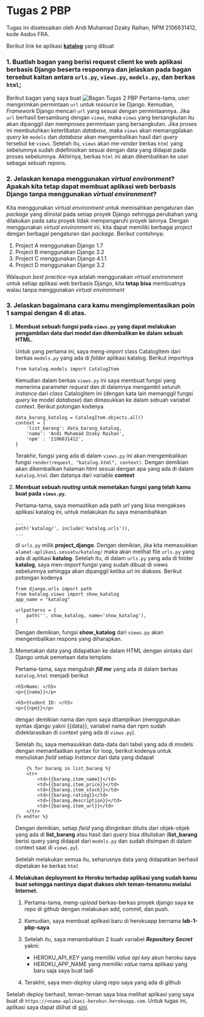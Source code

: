 # Tugas 2 PBP
Tugas ini diselesaikan oleh Andi Muhamad Dzaky Raihan, NPM 2106631412, kode Asdos FRA.

Berikut link ke aplikasi [**katalog**][Link Katalog] yang dibuat

### 1. Buatlah bagan yang berisi request client ke web aplikasi berbasis Django beserta responnya dan jelaskan pada bagan tersebut kaitan antara `urls.py`, `views.py`, `models.py`, dan berkas `html`;

Berikut bagan yang saya buat
![Bagan Tugas 2 PBP][Gambar Bagan]
Pertama-tama, _user_ mengirimkan permintaan `url` untuk _resource_ ke Django. Kemudian, _Framework_ Django mencari `url` yang sesuai dengan permintaannya. Jika `url` berhasil bersambung dengan `views`, maka `views` yang bersangkutan itu akan dipanggil dan memproses permintaan yang bersangkutan. Jika proses ini membutuhkan keterlibatan _database_, maka `views` akan memanggilakan _query_ ke `models` dan _database_ akan mengembalikan hasil dari _query_ tersebut ke `views`. Setelah itu, `views` akan me-_render_ berkas `html` yang sebelumnya sudah didefinisikan sesuai dengan data yang didapat pada proses sebelumnya. Akhirnya, berkas `html` ini akan dikembalikan ke _user_ sebagai sebuah repons.

### 2. Jelaskan kenapa menggunakan _virtual environment_? Apakah kita tetap dapat membuat aplikasi web berbasis Django tanpa menggunakan _virtual environment_?
Kita menggunakan _virtual environment_ untuk memisahkan pengaturan dan _package_ yang diinstal pada setiap proyek Django sehingga perubahan yang dilakukan pada satu proyek tidak mempengaruhi proyek lainnya. Dengan menggunakan _virtual environment_ ini, kita dapat memiliki berbagai _project_ dengan berbagai pengaturan dan _package_. Berikut contohnya:

1. Project A menggunakan Django 1.7
2. Project B menggunakan Django 3.2
3. Project C menggunakan Django 4.1.1
4. Project D menggunakan Django 3.2

Walaupun _best practice_-nya adalah menggunakan _virtual environment_ untuk setiap aplikasi web berbasis Django, kita **tetap bisa** membuatnya walau tanpa menggunakan _virtual environment_

### 3. Jelaskan bagaimana cara kamu mengimplementasikan poin 1 sampai dengan 4 di atas.

1. **Membuat sebuah fungsi pada `views.py` yang dapat melakukan pengambilan data dari model dan dikembalikan ke dalam sebuah HTML.**

    Untuk yang pertama ini, saya meng-_import_ class CatalogItem dari berkas `models.py` yang ada di _folder_ aplikasi katalog. Berikut importnya
    ```
    from katalog.models import CatalogItem
    ```

    Kemudian dalam berkas `views.py` ini saya membuat fungsi yang menerima parameter _request_ dan di dalamnya mengambil seluruh _instance_ dari _class_ CatalogItem ini (dengan kata lain memanggil fungsi _query_ ke model _database_) dan dimasukkan ke dalam sebuah variabel context. Berikut potongan kodenya 
    ```    
    data_barang_katalog = CatalogItem.objects.all()
    context = {
        'list_barang': data_barang_katalog,
        'nama': 'Andi Muhamad Dzaky Raihan',
        'npm' : '2106631412',
    } 
    ```
    Terakhir, fungsi yang ada di dalam `views.py` ini akan mengembalikan fungsi `render(request, "katalog.html", context)`. Dengan demikian akan dikembalikan halaman html sesuai dengan apa yang ada di dalam `katalog.html` dan datanya dari variable **context**

2. **Membuat sebuah _routing_ untuk memetakan fungsi yang telah kamu buat pada `views.py`.**

    Pertama-tama, saya memastikan ada path url yang bisa mengakses aplikasi katalog ini, untuk melakukan itu saya menambahkan
    ```
    ...
    path('katalog/', include('katalog.urls')),
    ...
    ```
    di `urls.py` milik **project_django**. Dengan demikian, jika kita memasukkan `alamat-aplikasi.sesuatu/katalog/` maka akan melihat file `urls.py` yang ada di aplikasi **katalog**. Setelah itu, di dalam `urls.py` yang ada di folder **katalog**, saya men-_import_ fungsi yang sudah dibuat di views sebelumnya sehingga akan dipanggil ketika url ini diakses. Berikut potongan kodenya
    ```
    from django.urls import path
    from katalog.views import show_katalog
    app_name = "katalog"

    urlpatterns = [
        path('', show_katalog, name='show_katalog'),
    ]
    ```
    Dengan demikian, fungsi **show_katalog** dari `views.py` akan mengembalikan respons yang diharapkan.

3. Memetakan data yang didapatkan ke dalam HTML dengan sintaks dari Django untuk pemetaan data template.

    Pertama-tama, saya mengubah **_fill me_** yang ada di dalam berkas `katalog.html` menjadi berikut 
    ```
    <h5>Name: </h5>
    <p>{{nama}}</p>

    <h5>Student ID: </h5>
    <p>{{npm}}</p>
    ```
    dengan demikian nama dan npm saya ditampilkan (menggunakan syntax django yakni {{data}}, variabel nama dan npm sudah dideklarasikan di context yang ada di `views.py`).

    Setelah itu, saya memasukkan data-data dari tabel yang ada di models dengan memanfaatkan syntax for loop, berikut kodenya untuk menuliskan _field_ setiap _instance_ dari data yang didapat
    ```
        {% for barang in list_barang %}
        <tr>
            <td>{{barang.item_name}}</td>
            <td>{{barang.item_price}}</td>
            <td>{{barang.item_stock}}</td>
            <td>{{barang.rating}}</td>
            <td>{{barang.description}}</td>
            <td>{{barang.item_url}}</td>
        </tr>
    {% endfor %}
    ```
    Dengan demikian, setiap _field_ yang diinginkan ditulis dari objek-objek yang ada di **list_barang** atau hasil dari _query_ bisa dituliskan (**list_barang** berisi query yang didapat dari `models.py` dan sudah disimpan di dalam context saat di `views.py`).

    Setelah melakukan semua itu, seharusnya data yang didapatkan berhasil dipetakan ke berkas `html`

4. **Melakukan deployment ke Heroku terhadap aplikasi yang sudah kamu buat sehingga nantinya dapat diakses oleh teman-temanmu melalui Internet.**

    1. Pertama-tama, meng-_upload_ berkas-berkas proyek django saya ke repo di github dengan melakukan add, commit, dan push.
    2. Kemudian, saya membuat aplikasi baru di herokuapp bernama **lab-1-pbp-saya**
    3. Setelah itu, saya menambahkan 2 buah variabel **_Repository Secret_** yakni:

        * HEROKU_API_KEY yang memiliki _value api key_ akun heroku saya
        * HEROKU_APP_NAME yang memiliki _value_ nama aplikasi yang baru saja saya buat tadi
    4. Terakhir, saya men-_deploy_ ulang repo saya yang ada di github

Setelah deploy berhasil, teman-teman saya bisa melihat aplikasi yang saya buat di `https://<nama-aplikasi-heroku>.herokuapp.com`. Untuk tugas ini, aplikasi saya dapat dilihat di [sini][Link Katalog].


[Gambar Bagan]: https://user-images.githubusercontent.com/101728915/190099725-a3d620a5-c7dc-4d98-887a-38e7f7c026ff.png
[Link Katalog]: https://lab-1-pbp-saya.herokuapp.com/katalog